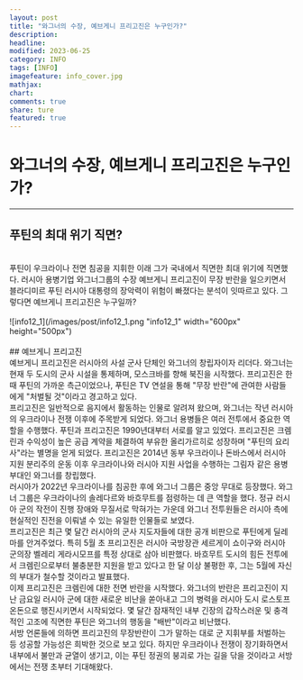 ```yaml
---
layout: post
title: "와그너의 수장, 예브게니 프리고진은 누구인가?"
description:
headline:
modified: 2023-06-25
category: INFO
tags: [INFO]
imagefeature: info_cover.jpg
mathjax:
chart:
comments: true
share: ture
featured: true
---
```


# 와그너의 수장, 예브게니 프리고진은 누구인가?  

---------------------------------------


## 푸틴의 최대 위기 직면?  
<br/>
푸틴이 우크라이나 전면 침공을 지휘한 이래 그가 국내에서 직면한 최대 위기에 직면했다. 러시아 용병기업 와그너그룹의 수장 예브게니 프리고진이 무장 반란을 일으키면서 블라디미르 푸틴 러시아 대통령의 장악력이 위험이 빠졌다는 분석이 잇따르고 있다. 그렇다면 예브게니 프리고진은 누구일까?  
<br/>
<br/>
![info12_1](/images/post/info12_1.png "info12_1" width="600px" height="500px")  
<br/>
<br/>
## 예브게니 프리고진  
<br/>
예브게니 프리고진은 러시아의 사설 군사 단체인 와그너의 창립자이자 리더다. 와그너는 현재 두 도시의 군사 시설을 통제하며, 모스크바를 향해 북진을 시작했다. 프리고진은 한때 푸틴의 가까운 측근이었으나, 푸틴은 TV 연설을 통해 "무장 반란"에 관여한 사람들에게 "처벌될 것"이라고 경고하고 있다.  
<br/>
프리고진은 일반적으로 음지에서 활동하는 인물로 알려져 왔으며, 와그너는 작년 러시아의 우크라이나 전쟁 이후에 주목받게 되었다. 와그너 용병들은 여러 전투에서 중요한 역할을 수행했다. 푸틴과 프리고진은 1990년대부터 서로를 알고 있었다. 프리고진은 크렘린과 수익성이 높은 공급 계약을 체결하여 부유한 올리가르히로 성장하며 "푸틴의 요리사"라는 별명을 얻게 되었다. 프리고진은 2014년 동부 우크라이나 돈바스에서 러시아 지원 분리주의 운동 이후 우크라이나와 러시아 지원 사업을 수행하는 그림자 같은 용병 부대인 와그너를 창립했다.  
<br/>
러시아가 2022년 우크라이나를 침공한 후에 와그너 그룹은 중앙 무대로 등장했다. 와그너 그룹은 우크라이나의 솔레다르와 바흐무트를 점령하는 데 큰 역할을 했다. 정규 러시아 군의 작전이 진행 장애와 무질서로 막혀가는 가운데 와그너 전투원들은 러시아 측에 현실적인 진전을 이뤄낼 수 있는 유일한 인물들로 보였다.  
<br/>
프리고진은 최근 몇 달간 러시아의 군사 지도자들에 대한 공개 비판으로 푸틴에게 딜레마를 안겨주었다. 특히 5월 초 프리고진은 러시아 국방장관 세르게이 쇼이구와 러시아 군의장 벨레리 게라시모프를 특정 상대로 삼아 비판했다. 바흐무트 도시의 힘든 전투에서 크렘린으로부터 불충분한 지원을 받고 있다고 한 달 이상 불평한 후, 그는 5월에 자신의 부대가 철수할 것이라고 발표했다.  
<br/>
이제 프리고진은 크렘린에 대한 전면 반란을 시작했다. 와그너의 반란은 프리고진이 지난 금요일 러시아 군에 대한 새로운 비난을 쏟아내고 그의 병력을 러시아 도시 로스토프온돈으로 행진시키면서 시작되었다. 몇 달간 잠재적인 내부 긴장의 갑작스러운 및 충격적인 고조에 직면한 푸틴은 와그너의 행동을 "배반"이라고 비난했다.  
<br/>
서방 언론들에 의하면 프리고진의 무장반란이 그가 말하는 대로 군 지휘부를 처벌하는 등 성공할 가능성은 희박한 것으로 보고 있다. 하지만 우크라이나 전쟁이 장기화하면서 내부에서 불만과 균열이 생기고, 이는 푸틴 정권의 붕괴로 가는 길을 닦을 것이라고 서방에서는 전쟁 초부터 기대해왔다.  
